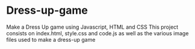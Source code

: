 # Dress-up-game
Make a Dress Up game using Javascript, HTML and CSS
This project consists on index.html, style.css and code.js as well as the various image files used to make a dress-up game
